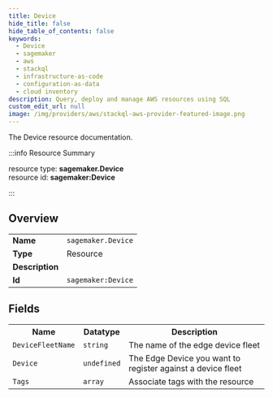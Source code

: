 ```yaml
---
title: Device
hide_title: false
hide_table_of_contents: false
keywords:
  - Device
  - sagemaker
  - aws
  - stackql
  - infrastructure-as-code
  - configuration-as-data
  - cloud inventory
description: Query, deploy and manage AWS resources using SQL
custom_edit_url: null
image: /img/providers/aws/stackql-aws-provider-featured-image.png
---
```

The Device resource documentation.

:::info Resource Summary

<div class="row">
<div class="providerDocColumn">
<span>resource type:&nbsp;<b>sagemaker.Device</b></span><br />
<span>resource id:&nbsp;<b>sagemaker:Device</b></span><br />
</div>
</div>

:::

## Overview
<table><tbody>
<tr><td><b>Name</b></td><td><code>sagemaker.Device</code></td></tr>
<tr><td><b>Type</b></td><td>Resource</td></tr>
<tr><td><b>Description</b></td><td></td></tr>
<tr><td><b>Id</b></td><td><code>sagemaker:Device</code></td></tr>
</tbody></table>

## Fields
<table><tbody>
<tr><th>Name</th><th>Datatype</th><th>Description</th></tr>
<tr><td><code>DeviceFleetName</code></td><td><code>string</code></td><td>The name of the edge device fleet</td></tr><tr><td><code>Device</code></td><td><code>undefined</code></td><td>The Edge Device you want to register against a device fleet</td></tr><tr><td><code>Tags</code></td><td><code>array</code></td><td>Associate tags with the resource</td></tr>
</tbody></table>
